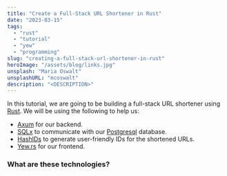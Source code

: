 ```yaml
---
title: "Create a Full-Stack URL Shortener in Rust"
date: "2023-03-15"
tags:
  - "rust"
  - "tutorial"
  - "yew"
  - "programming"
slug: "creating-a-full-stack-url-shortener-in-rust"
heroImage: "/assets/blog/links.jpg"
unsplash: "Maria Oswalt"
unsplashURL: "mcoswalt"
description: "<DESCRIPTION>"
---
```


In this tutorial, we are going to be building a full-stack URL shortener using [Rust](https://www.rust-lang.org/).
We will be using the following to help us:

- [Axum](https://docs.rs/axum/latest/axum/) for our backend.
- [SQLx](https://github.com/launchbadge/sqlx) to communicate with our [Postgresql](https://www.postgresql.org/) database.
- [HashIDs](https://hashids.org/rust/) to generate user-friendly IDs for the shortened URLs.
- [Yew.rs](https://yew.rs/) for our frontend.

### What are these technologies?

